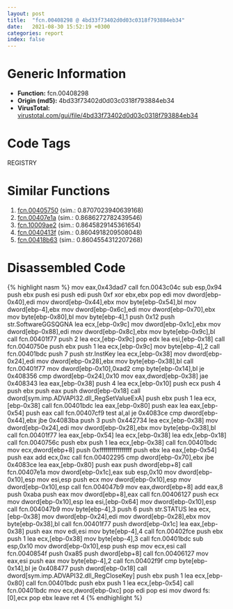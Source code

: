 ```yaml
---
layout: post
title:  "fcn.00408298 @ 4bd33f73402d0d03c0318f793884eb34"
date:   2021-08-30 15:52:19 +0300
categories: report
index: false
---
```


# Generic Information
- **Function:** fcn.00408298
- **Origin (md5):** 4bd33f73402d0d03c0318f793884eb34
- **VirusTotal:** [virustotal.com/gui/file/4bd33f73402d0d03c0318f793884eb34][virustotal_ref]

# Code Tags
<span class="tag" id="REGISTRY">REGISTRY</span>


# Similar Functions

1. [fcn.00405750][similar_1_ref] (sim.: 0.8707023940639168)
2. [fcn.00407e1a][similar_2_ref] (sim.: 0.8686272782439546)
3. [fcn.10009ae2][similar_3_ref] (sim.: 0.8645829145361654)
4. [fcn.0040413f][similar_4_ref] (sim.: 0.8604918209508048)
5. [fcn.00418b63][similar_5_ref] (sim.: 0.8604554312207268)


# Disassembled Code

{% highlight nasm %}
mov eax,0x43dad7
call fcn.0043c04c
sub esp,0x94
push ebx
push esi
push edi
push 0xf
xor ebx,ebx
pop edi
mov dword[ebp-0x40],edi
mov dword[ebp-0x44],ebx
mov byte[ebp-0x54],bl
mov dword[ebp-4],ebx
mov dword[ebp-0x6c],edi
mov dword[ebp-0x70],ebx
mov byte[ebp-0x80],bl
mov byte[ebp-4],1
push 0x12
push str.SoftwareGGSQGNA
lea ecx,[ebp-0x9c]
mov dword[ebp-0x1c],ebx
mov dword[ebp-0x88],edi
mov dword[ebp-0x8c],ebx
mov byte[ebp-0x9c],bl
call fcn.00401f77
push 2
lea ecx,[ebp-0x9c]
pop edx
lea esi,[ebp-0x18]
call fcn.0040750e
push ebx
push 1
lea ecx,[ebp-0x9c]
mov byte[ebp-4],2
call fcn.00401bdc
push 7
push str.InstKey
lea ecx,[ebp-0x38]
mov dword[ebp-0x24],edi
mov dword[ebp-0x28],ebx
mov byte[ebp-0x38],bl
call fcn.00401f77
mov dword[ebp-0x10],0xad2
cmp byte[ebp-0x14],bl
je 0x408356
cmp dword[ebp-0x24],0x10
mov eax,dword[ebp-0x38]
jae 0x408343
lea eax,[ebp-0x38]
push 4
lea ecx,[ebp-0x10]
push ecx
push 4
push ebx
push eax
push dword[ebp-0x18]
call dword[sym.imp.ADVAPI32.dll_RegSetValueExA]
push ebx
push 1
lea ecx,[ebp-0x38]
call fcn.00401bdc
lea eax,[ebp-0x80]
push eax
lea eax,[ebp-0x54]
push eax
call fcn.00407cf9
test al,al
je 0x4083ce
cmp dword[ebp-0x44],ebx
jbe 0x4083ba
push 3
push 0x442734
lea ecx,[ebp-0x38]
mov dword[ebp-0x24],edi
mov dword[ebp-0x28],ebx
mov byte[ebp-0x38],bl
call fcn.00401f77
lea eax,[ebp-0x54]
lea ecx,[ebp-0x38]
lea edx,[ebp-0x18]
call fcn.0040756c
push ebx
push 1
lea ecx,[ebp-0x38]
call fcn.00401bdc
mov ecx,dword[ebp+8]
push 0xffffffffffffffff
push ebx
lea eax,[ebp-0x54]
push eax
add ecx,0xc
call fcn.00402295
cmp dword[ebp-0x70],ebx
jbe 0x4083ce
lea eax,[ebp-0x80]
push eax
push dword[ebp+8]
call fcn.00407e1a
mov dword[ebp-0x1c],eax
sub esp,0x10
mov dword[ebp-0x10],esp
mov esi,esp
push ecx
mov dword[ebp-0x10],esp
mov dword[ebp-0x10],esp
call fcn.004047b9
mov eax,dword[ebp+8]
add eax,8
push 0xaba
push eax
mov dword[ebp+8],eax
call fcn.00406127
push ecx
mov dword[ebp-0x10],esp
lea esi,[ebp-0x64]
mov dword[ebp-0x10],esp
call fcn.004047b9
mov byte[ebp-4],3
push 6
push str.STATUS
lea ecx,[ebp-0x38]
mov dword[ebp-0x24],edi
mov dword[ebp-0x28],ebx
mov byte[ebp-0x38],bl
call fcn.00401f77
push dword[ebp-0x1c]
lea eax,[ebp-0x38]
push eax
mov edi,esi
mov byte[ebp-4],4
call fcn.00402fce
push ebx
push 1
lea ecx,[ebp-0x38]
mov byte[ebp-4],3
call fcn.00401bdc
sub esp,0x10
mov dword[ebp-0x10],esp
push esp
mov ecx,esi
call fcn.0040854f
push 0xa85
push dword[ebp+8]
call fcn.00406127
mov eax,esi
push eax
mov byte[ebp-4],2
call fcn.00402f9f
cmp byte[ebp-0x14],bl
je 0x408477
push dword[ebp-0x18]
call dword[sym.imp.ADVAPI32.dll_RegCloseKey]
push ebx
push 1
lea ecx,[ebp-0x80]
call fcn.00401bdc
push ebx
push 1
lea ecx,[ebp-0x54]
call fcn.00401bdc
mov ecx,dword[ebp-0xc]
pop edi
pop esi
mov dword fs:[0],ecx
pop ebx
leave
ret 4
{% endhighlight %}


[similar_1_ref]: /report/fcn.00405750@69b3c79878674ea715338a112bb5caa6
[similar_2_ref]: /report/fcn.00407e1a@4bd33f73402d0d03c0318f793884eb34
[similar_3_ref]: /report/fcn.10009ae2@a0ac129ff3ea4c0dfa9529c259a9502c
[similar_4_ref]: /report/fcn.0040413f@1123b7aa5760238fe93045e585b8234c
[similar_5_ref]: /report/fcn.00418b63@ba5ec83721de3ca10b3c9583f3b2c6a1
[virustotal_ref]: https://www.virustotal.com/gui/file/4bd33f73402d0d03c0318f793884eb34